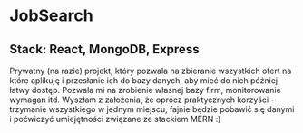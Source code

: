 # JobSearch

## Stack: React, MongoDB, Express

Prywatny (na razie) projekt, który pozwala na zbieranie wszystkich ofert na które aplikuję i przesłanie ich do bazy danych, aby mieć do nich później łatwy dostęp. Pozwala mi na zrobienie własnej bazy firm, monitorowanie wymagań itd.
Wyszłam z założenia, że oprócz praktycznych korzyści - trzymanie wszystkiego w jednym miejscu, fajnie będzie pobawić się danymi i poćwiczyć umiejętności związane ze stackiem MERN :)

